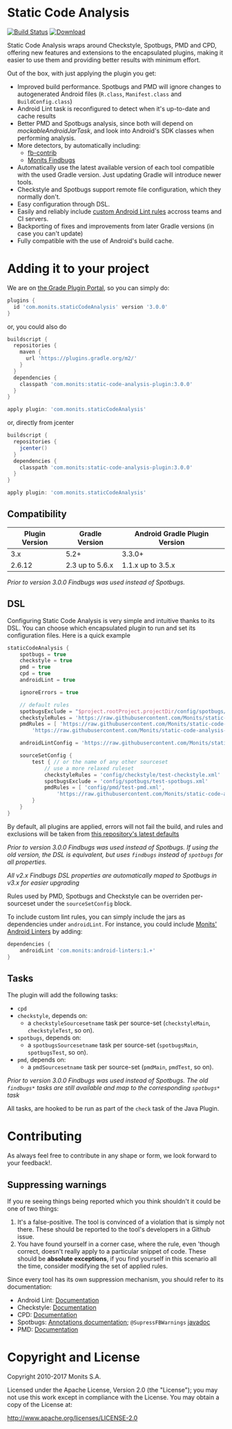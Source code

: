 # Static Code Analysis

[![Build Status](https://travis-ci.org/Monits/static-code-analysis-plugin.svg?branch=development)](https://travis-ci.org/Monits/static-code-analysis-plugin)
[![Download](https://api.bintray.com/packages/monits/monits-android/static-code-analysis-plugin/images/download.svg) ](https://bintray.com/monits/monits-android/static-code-analysis-plugin/_latestVersion)

Static Code Analysis wraps around Checkstyle, Spotbugs, PMD and CPD, offering new features
and extensions to the encapsulated plugins, making it easier to use them and providing
better results with minimum effort.

Out of the box, with just applying the plugin you get:
 * Improved build performance. Spotbugs and PMD will ignore changes to autogenerated
Android files (``R.class``, ``Manifest.class`` and ``BuildConfig.class``)
 * Android Lint task is reconfigured to detect when it's up-to-date and cache results
 * Better PMD and Spotbugs analysis, since both will depend on *mockableAndroidJarTask*,
and look into Android's SDK classes when performing analysis.
 * More detectors, by automatically including:
   * [fb-contrib](https://github.com/mebigfatguy/fb-contrib)
   * [Monits Findbugs](https://github.com/Monits/findbugs-plugin)
 * Automatically use the latest available version of each tool compatible with the
used Gradle version. Just updating Gradle will introduce newer tools.
 * Checkstyle and Spotbugs support remote file configuration, which they normally don't.
 * Easy configuration through DSL.
 * Easily and reliably include [custom Android Lint rules](http://tools.android.com/tips/lint-custom-rules) accross teams and CI servers.
 * Backporting of fixes and improvements from later Gradle versions (in case you can't update)
 * Fully compatible with the use of Android's build cache.

# Adding it to your project

We are on [the Grade Plugin Portal](https://plugins.gradle.org/plugin/com.monits.staticCodeAnalysis), so you can simply do:

```groovy
plugins {
  id 'com.monits.staticCodeAnalysis' version '3.0.0'
}
```

or, you could also do

```groovy
buildscript {
  repositories {
    maven {
      url 'https://plugins.gradle.org/m2/'
    }
  }
  dependencies {
    classpath 'com.monits:static-code-analysis-plugin:3.0.0'
  }
}

apply plugin: 'com.monits.staticCodeAnalysis'
```

or, directly from jcenter

```groovy
buildscript {
  repositories {
    jcenter()
  }
  dependencies {
    classpath 'com.monits:static-code-analysis-plugin:3.0.0'
  }
}

apply plugin: 'com.monits.staticCodeAnalysis'
```

## Compatibility

Plugin Version | Gradle Version | Android Gradle Plugin Version
-----|----|-----
3.x|5.2+|3.3.0+
2.6.12|2.3 up to 5.6.x|1.1.x up to 3.5.x

*Prior to version 3.0.0 Findbugs was used instead of Spotbugs.*

## DSL

Configuring Static Code Analysis is very simple and intuitive thanks to its DSL. You can choose
which encapsulated plugin to run and set its configuration files. Here is a quick example

```groovy
staticCodeAnalysis {
    spotbugs = true
    checkstyle = true
    pmd = true
    cpd = true
    androidLint = true

    ignoreErrors = true

    // default rules
    spotbugsExclude = "$project.rootProject.projectDir/config/spotbugs/excludeFilter.xml"
    checkstyleRules = 'https://raw.githubusercontent.com/Monits/static-code-analysis-plugin/staging/defaults/checkstyle/checkstyle-cache.xml'
    pmdRules = [ 'https://raw.githubusercontent.com/Monits/static-code-analysis-plugin/staging/defaults/pmd/pmd.xml',
        'https://raw.githubusercontent.com/Monits/static-code-analysis-plugin/staging/defaults/pmd/pmd-android.xml' ]

    androidLintConfig = 'https://raw.githubusercontent.com/Monits/static-code-analysis-plugin/staging/defaults/android/android-lint.xml'

    sourceSetConfig {
        test { // or the name of any other sourceset
            // use a more relaxed ruleset
            checkstyleRules = 'config/checkstyle/test-checkstyle.xml'
            spotbugsExclude = 'config/spotbugs/test-spotbugs.xml'
            pmdRules = [ 'config/pmd/test-pmd.xml',
                'https://raw.githubusercontent.com/Monits/static-code-analysis-plugin/staging/defaults/pmd/pmd-android.xml' ]
        }
    }
}
```

By default, all plugins are applied, errors will not fail the build, and rules and exclusions will
be taken from [this repository's latest defaults](https://github.com/Monits/static-code-analysis-plugin/tree/staging/defaults)

*Prior to version 3.0.0 Findbugs was used instead of Spotbugs. If using the old version, the DSL is equivalent,
but uses `findbugs` instead of `spotbugs` for all properties.*

*All v2.x Findbugs DSL properties are automatically maped to Spotbugs in v3.x for easier upgrading*

Rules used by PMD, Spotbugs and Checkstyle can be overriden per-sourceset under the ``sourceSetConfig`` block.

To include custom lint rules, you can simply include the jars as dependencies under `androidLint`.
For instance, you could include [Monits' Android Linters](https://github.com/monits/android-linters) by adding:

```groovy
dependencies {
    androidLint 'com.monits:android-linters:1.+'
}
```

## Tasks

The plugin will add the following tasks:

* `cpd`
* `checkstyle`, depends on:
  * a `checkstyleSourcesetname` task per source-set (`checkstyleMain`, `checkstyleTest`, so on).
* `spotbugs`, depends on:
  * a `spotbugsSourcesetname` task per source-set (`spotbugsMain`, `spotbugsTest`, so on).
* `pmd`, depends on:
  * a `pmdSourcesetname` task per source-set (`pmdMain`, `pmdTest`, so on).

*Prior to version 3.0.0 Findbugs was used instead of Spotbugs. The old `findbugs*` tasks are still available and map to the corresponding `spotbugs*` task*

All tasks, are hooked to be run as part of the `check` task of the Java Plugin.

# Contributing

As always feel free to contribute in any shape or form, we look forward to your feedback!.

## Suppressing warnings

If you re seeing things being reported which you think shouldn't it could be one of two things:

1. It's a false-positive. The tool is convinced of a violation that is simply not there. These should be reported to
the tool's developers in a Github issue.
2. You have found yourself in a corner case, where the rule, even 'though correct, doesn't really apply to a particular snippet of code.
These should be **absolute exceptions**, if you find yourself in this scenario all the time, consider modifying the set of applied rules.

Since every tool has its own suppression mechanism, you should refer to its documentation:

- Android Lint: [Documentation](http://tools.android.com/tips/lint/suppressing-lint-warnings)
- Checkstyle: [Documentation](http://checkstyle.sourceforge.net/config_annotation.html#SuppressWarnings)
- CPD: [Documentation](https://pmd.github.io/latest/pmd_userdocs_cpd.html#suppression) 
- Spotbugs: [Annotations documentation](https://spotbugs.readthedocs.io/en/latest/annotations.html); `@SupressFBWarnings` [javadoc](https://spotbugs.readthedocs.io/en/latest/annotations.html#edu-umd-cs-findbugs-annotations-suppressfbwarnings)
- PMD: [Documentation](https://pmd.github.io/latest/pmd_userdocs_suppressing_warnings.html)


# Copyright and License
Copyright 2010-2017 Monits S.A.

Licensed under the Apache License, Version 2.0 (the "License"); you may not use
this work except in compliance with the License. You may obtain a copy of the
License at:

http://www.apache.org/licenses/LICENSE-2.0

